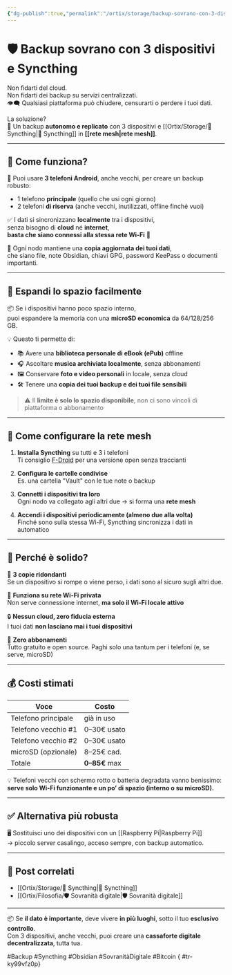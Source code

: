 ```yaml
---
{"dg-publish":true,"permalink":"/ortix/storage/backup-sovrano-con-3-dispositivi-e-syncthing/","title":"🛡️ Backup sovrano con 3 dispositivi e Syncthing","tags":["Backup","SovranitàDigitale","Syncthing","ReteMesh","SelfHosting","Sicurezza","Offline"]}
---
```



# 🛡️ **Backup sovrano con 3 dispositivi e Syncthing**

Non fidarti del cloud.  
Non fidarti dei backup su servizi centralizzati.  
👁️‍🗨️ Qualsiasi piattaforma può chiudere, censurarti o perdere i tuoi dati.

La soluzione?  
📡 Un backup **autonomo e replicato** con 3 dispositivi e [[Ortix/Storage/🔄 Syncthing\|🔄 Syncthing]] in **[[rete mesh\|rete mesh]]**.

---

## 🔧 Come funziona?

📲 Puoi usare **3 telefoni Android**, anche vecchi, per creare un backup robusto:  
- 1 telefono **principale** (quello che usi ogni giorno)  
- 2 telefoni **di riserva** (anche vecchi, inutilizzati, offline finché vuoi)

✅ I dati si sincronizzano **localmente** tra i dispositivi,  
senza bisogno di **cloud** né **internet**,  
**basta che siano connessi alla stessa rete Wi-Fi** 📶

📂 Ogni nodo mantiene una **copia aggiornata dei tuoi dati**,  
che siano file, note Obsidian, chiavi GPG, password KeePass o documenti importanti.

---

## 🎒 Espandi lo spazio facilmente

📦 Se i dispositivi hanno poco spazio interno,  
puoi espandere la memoria con una **microSD economica** da 64/128/256 GB.

💡 Questo ti permette di:

- 📚 Avere una **biblioteca personale di eBook (ePub)** offline  
- 🎧 Ascoltare **musica archiviata localmente**, senza abbonamenti  
- 🖼️ Conservare **foto e video personali** in locale, senza cloud  
- 🛠️ Tenere una **copia dei tuoi backup e dei tuoi file sensibili**  
> ⚠️ Il **limite è solo lo spazio disponibile**, non ci sono vincoli di piattaforma o abbonamento

---

## 📡 Come configurare la rete mesh

1. **Installa Syncthing** su tutti e 3 i telefoni  
   Ti consiglio [F-Droid](https://f-droid.org/en/packages/com.github.catfriend1.syncthingandroid/) per una versione open senza traccianti

2. **Configura le cartelle condivise**  
   Es. una cartella "Vault" con le tue note o backup

3. **Connetti i dispositivi tra loro**  
   Ogni nodo va collegato agli altri due → si forma una **rete mesh**

4. **Accendi i dispositivi periodicamente (almeno due alla volta)**  
   Finché sono sulla stessa Wi-Fi, Syncthing sincronizza i dati in automatico

---

## 🧱 Perché è solido?

🔁 **3 copie ridondanti**  
Se un dispositivo si rompe o viene perso, i dati sono al sicuro sugli altri due.

📡 **Funziona su rete Wi-Fi privata**  
Non serve connessione internet, **ma solo il Wi-Fi locale attivo**

🔒 **Nessun cloud, zero fiducia esterna**  
I tuoi dati **non lasciano mai i tuoi dispositivi**

💸 **Zero abbonamenti**  
Tutto gratuito e open source. Paghi solo una tantum per i telefoni (e, se serve, microSD)

---

## 💰 Costi stimati

| Voce                   | Costo         |
|------------------------|---------------|
| Telefono principale    | già in uso    |
| Telefono vecchio #1    | 0–30€ usato   |
| Telefono vecchio #2    | 0–30€ usato   |
| microSD (opzionale)    | 8–25€ cad.    |
| Totale                 | **0–85€** max |

💡 Telefoni vecchi con schermo rotto o batteria degradata vanno benissimo:  
**serve solo Wi-Fi funzionante e un po’ di spazio (interno o su microSD).**

---

## ✅ Alternativa più robusta

🖥️ Sostituisci uno dei dispositivi con un [[Raspberry Pi\|Raspberry Pi]]  
→ piccolo server casalingo, acceso sempre, con backup automatico.

---

## 🔗 Post correlati

- [[Ortix/Storage/🔄 Syncthing\|🔄 Syncthing]]  
- [[Ortix/Filosofia/🛡️ Sovranità digitale\|🛡️ Sovranità digitale]]

---

📦 Se **il dato è importante**, deve vivere **in più luoghi**, sotto il tuo **esclusivo controllo**.  
Con 3 dispositivi, anche vecchi, puoi creare una **cassaforte digitale decentralizzata**, tutta tua.

#Backup #Syncthing #Obsidian #SovranitàDigitale #Bitcoin
{ #tr-ky99vfz0p}
